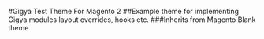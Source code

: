 #Gigya Test Theme For Magento 2
##Example theme for implementing Gigya modules layout overrides, hooks etc. 
###Inherits from Magento Blank theme